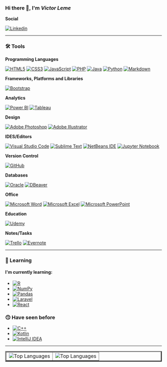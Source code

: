 ### Hi there 👋, I'm **_Victor Leme_**

**Social**

[![Linkedin](https://img.shields.io/badge/-LinkedIn-blue?style=flat-square&logo=Linkedin&logoColor=white&link=https://www.linkedin.com/in/victorleme/)](https://www.linkedin.com/in/victorleme/)

---

### :hammer_and_wrench: Tools

**Programming Languages**

[![HTML5](https://img.shields.io/badge/HTML5-%23E34F26.svg?style=flat-square&logo=html5&logoColor=white)](https://www.w3schools.com/html/)
[![CSS3](https://img.shields.io/badge/-CSS3-%231572B6.svg?style=flat-square&logo=css3&logoColor=ffffff)](https://www.w3schools.com/css/)
[![JavaScript](https://img.shields.io/badge/-JavaScript-%23323330.svg?style=flat-square&logo=javascript&logoColor=%23F7DF1E)](https://www.w3schools.com/js/)
[![PHP](https://img.shields.io/badge/-PHP-%23777BB4.svg?style=flat-square&logo=php&logoColor=ffffff)](https://www.php.net/)
[![Java](https://img.shields.io/badge/-Java-%23ED8B00.svg??style=flat-square&logo=java&logoColor=WHITE)](https://www.java.com/pt-BR/)
[![Python](https://img.shields.io/badge/Python-3670A0?style=flat-square&logo=python&logoColor=ffdd54)](https://www.python.org/)
[![Markdown](https://img.shields.io/badge/Markdown-%23000000.svg?style=flat-square&logo=markdown&logoColor=white)](https://www.markdownguide.org/)

**Frameworks, Platforms and Libraries**

[![Bootstrap](https://img.shields.io/badge/Bootstrap-%23563D7C.svg?style=flat-square&logo=bootstrap&logoColor=white)](https://getbootstrap.com//)

**Analytics**

[![Power BI](https://img.shields.io/badge/Power_BI-F2C811?style=flat-square&logo=PowerBI&logoColor=white)](https://powerbi.microsoft.com/pt-br/)
[![Tableau](https://img.shields.io/badge/Tableau-E97627?style=flat-square&logo=Tableau&logoColor=white)](https://www.tableau.com/)

**Design**

[![Adobe Photoshop](https://img.shields.io/badge/Adobe%20Photoshop-%2331A8FF.svg?style=flat-square&logo=adobephotoshop&logoColor=white)](https://www.adobe.com/br/products/photoshop.html)
[![Adobe Illustrator](https://img.shields.io/badge/Adobe%20Illustrator-%23FF9A00.svg?style=flat-square&logo=adobeillustrator&logoColor=white)](https://www.adobe.com/br/products/illustrator.html)

**IDES/Editors**

[![Visual Studio Code](https://img.shields.io/badge/-Visual%20Studio%20Code-007ACC?style=flat-square&logo=visual-studio-code&logoColor=FFFFFF)](https://code.visualstudio.com/)
[![Sublime Text](https://img.shields.io/badge/Sublime%20Text-%23575757.svg?style=flat-square&logo=sublime-text&logoColor=important)](https://www.sublimetext.com/)
[![NetBeans IDE](https://img.shields.io/badge/NetBeans-1B6AC6.svg?style=flat-square&logo=apache-netbeans-ide&logoColor=white)](https://netbeans.apache.org/)
[![Jupyter Notebook](https://img.shields.io/badge/Jupyter%20Notebook-%23FA0F00.svg?style=flat-square&logo=jupyter&logoColor=white)](https://jupyter.org/)

**Version Control**

[![GitHub](https://img.shields.io/badge/GitHub-%23121011.svg?style=flat-square&logo=github&logoColor=white)](https://github.com/)

**Databases**

[![Oracle](https://img.shields.io/badge/Oracle-%23F00000.svg?style=flat-square&logo=oracle&logoColor=white)](https://www.oracle.com/br/database/)
[![DBeaver](https://img.shields.io/badge/DBeaver-45352f?style=flat-square)](https://dbeaver.io/)

**Office**

[![Microsoft Word](https://img.shields.io/badge/Microsoft_Word-2B579A?style=flat-square&logo=microsoft-word&logoColor=white)](https://www.microsoft.com/pt-br/microsoft-365/word)
[![Microsoft Excel](https://img.shields.io/badge/Microsoft_Excel-217346?style=flat-square&logo=microsoft-excel&logoColor=white)](https://www.microsoft.com/pt-br/microsoft-365/excel)
[![Microsoft PowerPoint](https://img.shields.io/badge/Microsoft_PowerPoint-B7472A?style=flat-square&logo=microsoft-powerpoint&logoColor=white)](https://www.microsoft.com/pt-br/microsoft-365/powerpoint)

**Education**

[![Udemy](https://img.shields.io/badge/Udemy-%23EA5252.svg?style=flat-square&logo=Udemy&logoColor=white)](https://www.udemy.com/)

**Notes/Tasks**

[![Trello](https://img.shields.io/badge/Trello-%23026AA7.svg?style=flat-square&logo=Trello&logoColor=white)](https://trello.com/)
[![Evernote](https://img.shields.io/badge/Evernote-00a90e?style=flat-square&logo=Evernote&logoColor=white)](https://www.evernote.com/client/web?)

---

### 🌱 Learning

#### I'm currently learning:

- [![R](https://img.shields.io/badge/R-%23276DC3.svg?style=flat-square&logo=R&logoColor=white)](https://www.r-project.org/)
- [![NumPy](https://img.shields.io/badge/NumPy-%23013243.svg?style=flat-square&logo=numpy&logoColor=white)](https://numpy.org/)
- [![Pandas](https://img.shields.io/badge/Pandas-%23150458.svg?style=flat-square&logo=pandas&logoColor=white)](https://pandas.pydata.org/)
- [![Laravel](https://img.shields.io/badge/Laravel-%23FF2D20.svg?style=flat-square&logo=laravel&logoColor=white)](https://laravel.com/)
- [![React](https://img.shields.io/badge/React-%2320232a.svg?style=flat-square&logo=react&logoColor=%2361DAFB)](https://pt-br.reactjs.org/)

### 🙃 Have seen before

- [![C++](https://img.shields.io/badge/C++-%2300599C.svg?style=flat-square&logo=c%2B%2B&logoColor=white)](http://www.cplusplus.org/)
- [![Kotlin](https://img.shields.io/badge/kotlin-%230095D5.svg?style=flat-square&logo=kotlin&logoColor=white)](https://developer.android.com/kotlin/)
- [![IntelliJ IDEA](https://img.shields.io/badge/IntelliJ%20IDEA-000000.svg?style=flat-square&logo=intellij-idea&logoColor=white)](https://www.jetbrains.com/pt-br/idea/)

---

<table border="3">
  <tr>
    <td>
      <img src="https://github-readme-stats.vercel.app/api/top-langs/?username=info-vic&show_icons=true&title_color=fff&icon_color=00d9ff&text_color=fff&bg_color=0d1117" alt="Top Languages" />
    </td>
    <td>
<img src="https://github-readme-stats.vercel.app/api/?username=info-vic&show_icons=true&title_color=fff&icon_color=00d9ff&text_color=fff&bg_color=0d1117" alt="Top Languages" />
    </td>
  </tr>
</table>

<!--
**info-vic/info-vic** is a ✨ _special_ ✨ repository because its `README.md` (this file) appears on your GitHub profile.

Here are some ideas to get you started:

- 🔭 I’m currently working on ...
- 🌱 I’m currently learning ...
- 👯 I’m looking to collaborate on ...
- 🤔 I’m looking for help with ...
- 💬 Ask me about ...
- 📫 How to reach me: ...
- 😄 Pronouns: ...
- ⚡ Fun fact: ...
-->
